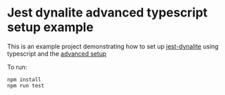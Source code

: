 # Jest dynalite advanced typescript setup example

This is an example project demonstrating how to set up [jest-dynalite](https://www.npmjs.com/package/jest-dynalite) using typescript and the [advanced setup](https://github.com/freshollie/jest-dynalite/#advanced-setup)

To run:

```
npm install
npm run test
```
